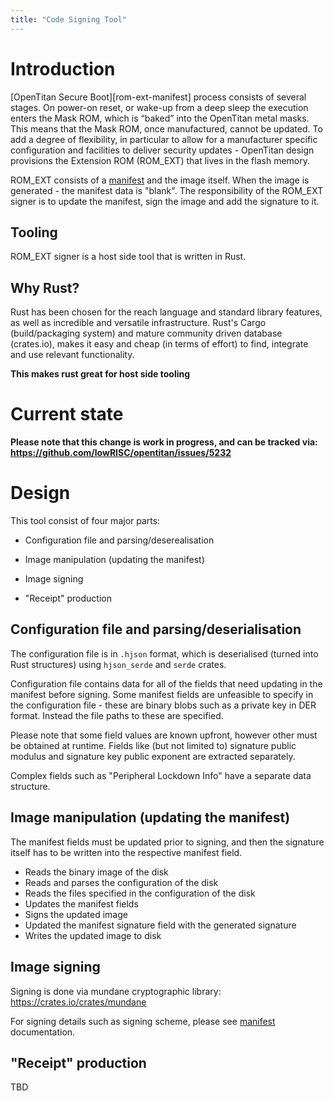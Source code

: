 ```yaml
---
title: "Code Signing Tool"
---
```


# Introduction

[OpenTitan Secure Boot][rom-ext-manifest] process consists of several stages.
On power-on reset, or wake-up from a deep sleep the execution enters the Mask
ROM, which is “baked” into the OpenTitan metal masks. This means that the Mask
ROM, once manufactured, cannot be updated. To add a degree of flexibility, in
particular to allow for a manufacturer specific configuration and facilities to
deliver security updates - OpenTitan design provisions the Extension ROM
(ROM_EXT) that lives in the flash memory.

ROM_EXT consists of a [manifest][1] and the image itself. When
the image is generated - the manifest data is "blank". The responsibility of
the ROM_EXT signer is to update the manifest, sign the image and add the
signature to it.

## Tooling

ROM_EXT signer is a host side tool that is written in Rust.

## Why Rust?

Rust has been chosen for the reach language and standard library features, as
well as incredible and versatile infrastructure. Rust's Cargo (build/packaging
system) and mature community driven database (crates.io), makes it easy and
cheap (in terms of effort) to find, integrate and use relevant functionality.

**This makes rust great for host side tooling**

# Current state

**Please note that this change is work in progress, and can be tracked via:
https://github.com/lowRISC/opentitan/issues/5232**

# Design

This tool consist of four major parts:

- Configuration file and parsing/deserealisation

- Image manipulation (updating the manifest)

- Image signing

- "Receipt" production

## Configuration file and parsing/deserialisation

The configuration file is in `.hjson` format, which is deserialised (turned
into Rust structures) using `hjson_serde` and `serde` crates.

Configuration file contains data for all of the fields that need updating in
the manifest before signing. Some manifest fields are unfeasible to specify
in the configuration file - these are binary blobs such as a private key in DER
format. Instead the file paths to these are specified.

Please note that some field values are known upfront, however other must be
obtained at runtime. Fields like (but not limited to) signature public modulus
and signature key public exponent are extracted separately.

Complex fields such as "Peripheral Lockdown Info" have a separate data
structure.

## Image manipulation (updating the manifest)

The manifest fields must be updated prior to signing, and then the signature
itself has to be written into the respective manifest field.

- Reads the binary image of the disk
- Reads and parses the configuration of the disk
- Reads the files specified in the configuration of the disk
- Updates the manifest fields
- Signs the updated image
- Updated the manifest signature field with the generated signature
- Writes the updated image to disk

## Image signing

Signing is done via mundane cryptographic library:
https://crates.io/crates/mundane

For signing details such as signing scheme, please see [manifest][1]
documentation.

## "Receipt" production

TBD


[1]: /sw/device/silicon_creator/rom_exts/docs/manifest.md
